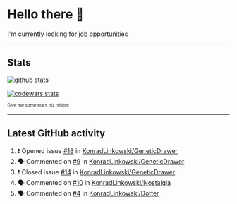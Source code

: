 # Hello there 👋
I'm currently looking for job opportunities

---

## Stats
![github stats][github stats]

[![codewars stats][codewars stats]][codewars url]

<sub><sub>Give me some stars plz :shipit:</sub></sub>

---

## Latest GitHub activity
<!--START_SECTION:activity-->
1. ❗️ Opened issue [#18](https://github.com/KonradLinkowski/GeneticDrawer/issues/18) in [KonradLinkowski/GeneticDrawer](https://github.com/KonradLinkowski/GeneticDrawer)
2. 🗣 Commented on [#9](https://github.com/KonradLinkowski/GeneticDrawer/issues/9) in [KonradLinkowski/GeneticDrawer](https://github.com/KonradLinkowski/GeneticDrawer)
3. ❗️ Closed issue [#14](https://github.com/KonradLinkowski/GeneticDrawer/issues/14) in [KonradLinkowski/GeneticDrawer](https://github.com/KonradLinkowski/GeneticDrawer)
4. 🗣 Commented on [#10](https://github.com/KonradLinkowski/Nostalgia/issues/10) in [KonradLinkowski/Nostalgia](https://github.com/KonradLinkowski/Nostalgia)
5. 🗣 Commented on [#4](https://github.com/KonradLinkowski/Dotter/issues/4) in [KonradLinkowski/Dotter](https://github.com/KonradLinkowski/Dotter)
<!--END_SECTION:activity-->

[github stats]: https://github-readme-stats.vercel.app/api?username=KonradLinkowski&hide_title=true&show_icons=true&include_all_commits=true&count_private=true&disable_animations=true&theme=dark&hide_rank=true
[codewars stats]: https://codewars.com/users/KonradLinkowski/badges/large
[codewars url]: https://codewars.com/users/KonradLinkowski

